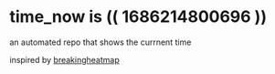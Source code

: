 # time_now is (( 1686214800696 ))

an automated repo that shows the currnent time

inspired by [breakingheatmap](https://github.com/breakingheatmap/breakingheatmap)